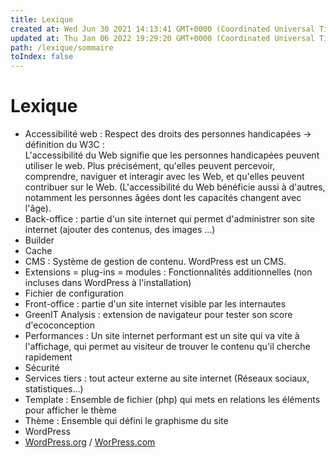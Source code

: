 ```yaml
---
title: Lexique
created at: Wed Jun 30 2021 14:13:41 GMT+0000 (Coordinated Universal Time)
updated at: Thu Jan 06 2022 19:29:20 GMT+0000 (Coordinated Universal Time)
path: /lexique/sommaire
toIndex: false
---
```


# Lexique

- Accessibilité web : Respect des droits des personnes handicapées → définition du W3C :  
  L'accessibilité du Web signifie que les personnes handicapées peuvent utiliser le web. Plus précisément, qu'elles peuvent percevoir, comprendre, naviguer et interagir avec les Web, et qu'elles peuvent contribuer sur le Web. (L'accessibilité du Web bénéficie aussi à d'autres, notamment les personnes âgées dont les capacités changent avec l'âge).
- Back-office : partie d'un site internet qui permet d'administrer son site internet (ajouter des contenus, des images ...)
- Builder
- Cache
- CMS : Système de gestion de contenu. WordPress est un CMS.
- Extensions = plug-ins = modules : Fonctionnalités additionnelles (non incluses dans WordPress à l'installation)
- Fichier de configuration
- Front-office : partie d'un site internet visible par les internautes
- GreenIT Analysis : extension de navigateur pour tester son score d'ecoconception
- Performances : Un site internet performant est un site qui va vite à l'affichage, qui permet au visiteur de trouver le contenu qu'il cherche rapidement
- Sécurité
- Services tiers : tout acteur externe au site internet (Réseaux sociaux, statistiques...)
- Template : Ensemble de fichier (php) qui mets en relations les éléments pour afficher le thème
- Thème : Ensemble qui défini le graphisme du site
- WordPress
- [WordPress.org](https://fr.wordpress.org/) / [WorPress.com](https://worpress.com/)
